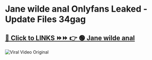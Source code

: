 
 # Jane wilde anal Onlyfans Leaked - Update Files 34gag

## <h2><a href="https://clipsfans.com/Jane_wilde_anal&ref=git">🔗 Click to LINKS ⏩⏩ 👉 🟢 Jane wilde anal </a></h2>

<a href="https://clipsfans.com/Jane_wilde_anal&ref=git" rel="nofollow" data-target="animated-image.originalLink"><img src="https://i.ibb.co.com/xMMVF88/686577567.gif" alt="Viral Video Original" style="max-width: 100%; display: inline-block;" data-target="animated-image.originalImage"></a>

